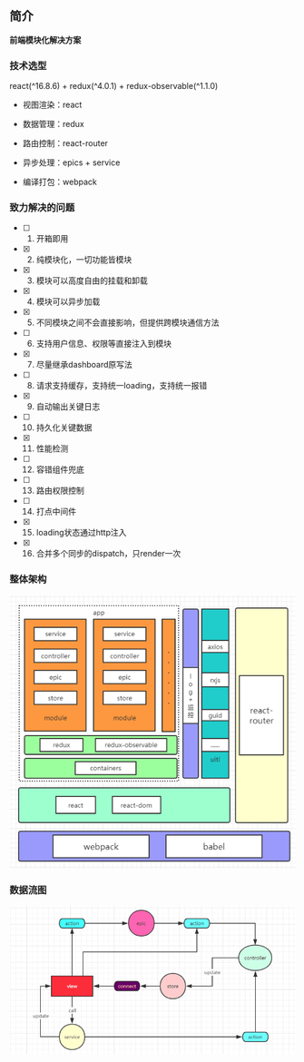 ## 简介

**前端模块化解决方案**

### 技术选型

react(^16.8.6) + redux(^4.0.1) + redux-observable(^1.1.0)

- 视图渲染：react

- 数据管理：redux

- 路由控制：react-router

- 异步处理：epics + service

- 编译打包：webpack

### 致力解决的问题
- [ ] 1. 开箱即用
- [x] 2. 纯模块化，一切功能皆模块
- [x] 3. 模块可以高度自由的挂载和卸载
- [x] 4. 模块可以异步加载
- [x] 5. 不同模块之间不会直接影响，但提供跨模块通信方法
- [ ] 6. 支持用户信息、权限等直接注入到模块
- [x] 7. 尽量继承dashboard原写法
- [ ] 8. 请求支持缓存，支持统一loading，支持统一报错
- [x] 9. 自动输出关键日志
- [ ] 10. 持久化关键数据
- [x] 11. 性能检测
- [ ] 12. 容错组件兜底
- [ ] 13. 路由权限控制
- [ ] 14. 打点中间件
- [x] 15. loading状态通过http注入
- [x] 16. 合并多个同步的dispatch，只render一次



### 整体架构

![整体架构](./img/framework.png)

### 数据流图

![数据流图](./img/flow.png)

